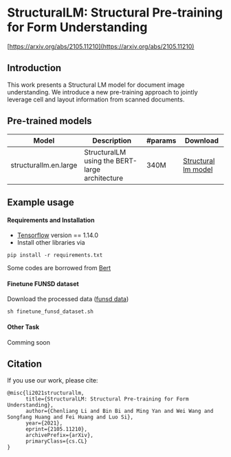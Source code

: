 # StructuralLM: Structural Pre-training for Form Understanding

[https://arxiv.org/abs/2105.11210](https://arxiv.org/abs/2105.11210)

## Introduction
This work presents a Structural LM model for document image understanding. We introduce a new pre-training approach to jointly leverage cell and layout information from scanned documents. 
## Pre-trained models
|Model | Description | #params | Download |
|------------------------|-------------------------------------------|------|------|
|structurallm.en.large | StructuralLM using the BERT-large architecture | 340M | [Structural lm model](https://alice-open.oss-cn-zhangjiakou.aliyuncs.com/StructuralLM/model/structural_lm_models.tar.gz) |

## Example usage
#### Requirements and Installation
* [Tensorflow](https://tensorflow.org/) version == 1.14.0
* Install other libraries via
```
pip install -r requirements.txt
```
Some codes are borrowed from [Bert](https://github.com/google-research/bert)
#### Finetune FUNSD dataset
Download the processed data ([funsd data](https://alice-open.oss-cn-zhangjiakou.aliyuncs.com/StructuralLM/data/funsd_dataset_structurallm.tar.gz))
```
sh finetune_funsd_dataset.sh 
```
#### Other Task
Comming soon

## Citation
If you use our work, please cite:
```
@misc{li2021structurallm,
      title={StructuralLM: Structural Pre-training for Form Understanding}, 
      author={Chenliang Li and Bin Bi and Ming Yan and Wei Wang and Songfang Huang and Fei Huang and Luo Si},
      year={2021},
      eprint={2105.11210},
      archivePrefix={arXiv},
      primaryClass={cs.CL}
}
```


